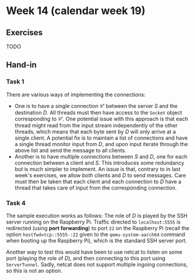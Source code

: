 # Week 14 (calendar week 19)

## Exercises

TODO

## Hand-in

### Task 1

There are various ways of implementing the connections:

- One is to have a single connection $\mathcal{C}'$ between the server $S$ and the destination $D$. All threads must then have access to the `Socket` object corresponding to $\mathcal{C}'$. One potential issue with this approach is that each thread might read from the input stream independently of the other threads, which means that each byte sent by $D$ will only arrive at a single client. A potential fix is to maintain a list of connections and have a single thread monitor input from $D$, and upon input iterate through the above list and send the message to all clients.
- Another is to have multiple connections between $S$ and $D$, one for each connection between a client and $S$. This introduces some redundancy but is much simpler to implement. An issue is that, contrary to in last week's exercises, we allow *both* clients and $D$ to send messages. Care must then be taken that each client and each connection to $D$ have a thread that takes care of input from the corresponding connection.


### Task 4

The sample execution works as follows: The role of $D$ is played by the SSH server running on the Raspberry Pi. Traffic directed to `localhost:5555` is redirected (using **port forwarding**) to port `22` on the Raspberry Pi (recall the option `hostfwd=tcp::5555-:22` given to the `qemu-system-aarch64` command when booting up the Raspberry Pi), which is the standard SSH server port.

Another way to test this would have been to use netcat to listen on some port (playing the role of $D$), and then connecting to this port using `ServerTunnel`. Sadly, netcat does not support multiple ingoing connections, so this is not an option.
